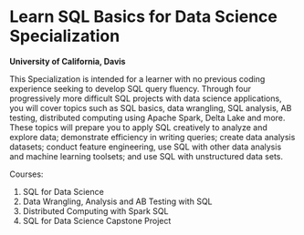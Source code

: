 # Learn SQL Basics for Data Science Specialization
 __University of California, Davis__

This Specialization is intended for a learner with no previous coding experience seeking to develop SQL query fluency. Through four progressively more difficult SQL projects with data science applications, you will cover topics such as SQL basics, data wrangling, SQL analysis, AB testing, distributed computing using Apache Spark, Delta Lake and more. These topics will prepare you to apply SQL creatively to analyze and explore data; demonstrate efficiency in writing queries; create data analysis datasets; conduct feature engineering, use SQL with other data analysis and machine learning toolsets; and use SQL with unstructured data sets.

Courses:
 1. SQL for Data Science
 2. Data Wrangling, Analysis and AB Testing with SQL
 3. Distributed Computing with Spark SQL
 4. SQL for Data Science Capstone Project
